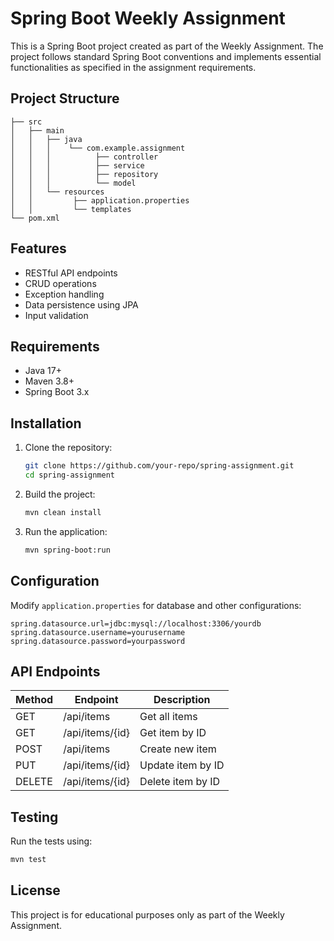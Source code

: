 # Spring Boot Weekly Assignment

This is a Spring Boot project created as part of the Weekly Assignment. The project follows standard Spring Boot conventions and implements essential functionalities as specified in the assignment requirements.

## Project Structure

```
├── src
│   ├── main
│   │   ├── java
│   │   │    └── com.example.assignment
│   │   │          ├── controller
│   │   │          ├── service
│   │   │          ├── repository
│   │   │          └── model
│   │   └── resources
│   │         ├── application.properties
│   │         └── templates
└── pom.xml
```

## Features

- RESTful API endpoints
- CRUD operations
- Exception handling
- Data persistence using JPA
- Input validation

## Requirements

- Java 17+
- Maven 3.8+
- Spring Boot 3.x

## Installation

1. Clone the repository:

    ```bash
    git clone https://github.com/your-repo/spring-assignment.git
    cd spring-assignment
    ```

2. Build the project:

    ```bash
    mvn clean install
    ```

3. Run the application:

    ```bash
    mvn spring-boot:run
    ```

## Configuration

Modify `application.properties` for database and other configurations:

```properties
spring.datasource.url=jdbc:mysql://localhost:3306/yourdb
spring.datasource.username=yourusername
spring.datasource.password=yourpassword
```

## API Endpoints

| Method | Endpoint         | Description         |
|--------|------------------|---------------------|
| GET    | /api/items       | Get all items      |
| GET    | /api/items/{id}  | Get item by ID     |
| POST   | /api/items       | Create new item    |
| PUT    | /api/items/{id}  | Update item by ID  |
| DELETE | /api/items/{id}  | Delete item by ID  |

## Testing

Run the tests using:

```bash
mvn test
```

## License

This project is for educational purposes only as part of the Weekly Assignment.

